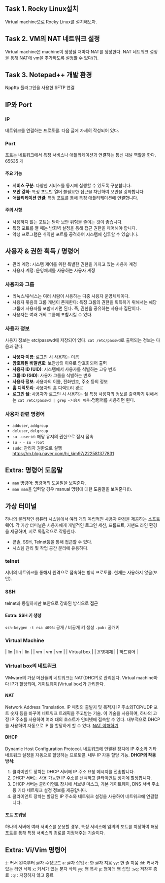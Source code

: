 ## Task 1. Rocky Linux설치
Virtual machine으로 Rocky Linux를 설치해보자.
## Task 2. VM의 NAT 네트워크 설정
Virtual machine은 machine이 생성될 때마다 NAT를 생성한다.
NAT 네트워크 설정을 통해 NAT에 vm을 추가하도록 설정할 수 있다(?).
## Task 3. Notepad++ 개발 환경
Nppftp 플러그인을 사용한 SFTP 연결
## IP와 Port
### IP
네트워크를 연결하는 프로토콜. 다음 글에 자세히 작성되어 있다. 
### Port
포트는 네트워크에서 특정 서비스나 애플리케이션과 연결하는 통신 채널 역할을 한다. 65535 개
#### 주요 기능
- **서비스 구분**: 다양한 서비스를 동시에 실행할 수 있도록 구분합니다.
- **보안 강화**: 특정 포트만 열어 불필요한 접근을 차단하여 보안을 강화합니다.
- **애플리케이션 연결**: 특정 포트를 통해 특정 애플리케이션에 연결합니다.
#### 주의 사항
- 사용하지 않는 포트는 닫아 보안 위험을 줄이는 것이 좋습니다.
- 특정 포트를 열 때는 방화벽 설정을 통해 접근 권한을 제어해야 합니다.
- 악성 프로그램은 취약한 포트를 공격하여 시스템에 침투할 수 있습니다.
## 사용자 & 권한 획득 / 명령어
- 관리 계정: 시스템 제어를 위한 특별한 권한을 가지고 있는 사용자 계정
- 사용자 계정: 운영체제를 사용하는 사용자 계정
### 사용자와 그룹
- 리눅스/유닉스는 여러 사람이 사용하는 다중 사용자 운영체제이다.
- 사용자 묶음의 그룹 개념이 존재한다: 특정 그룹의 권한을 획득하기 위해서는 해당 그룹에 사용자를 포함시키면 된다. 즉, 권한을 공유하는 사용자 집단이다.
- 사용자는 여러 개의 그룹에 포함시킬 수 있다.
### 사용자 정보
사용자 정보는 etc/passwd에 저장되어 있다. `cat /etc/passwd`로 출력되는 정보는 다음과 같다.
- **사용자 이름**: 로그인 시 사용하는 이름
- **암호화된 비밀번호**: 보안상의 이유로 암호화되어 출력
- **사용자 ID (UID)**: 시스템에서 사용자를 식별하는 고유 번호
- **그룹 ID (GID)**: 사용자 그룹을 식별하는 번호
- **사용자 정보**: 사용자의 이름, 전화번호, 주소 등의 정보
- **홈 디렉토리**: 사용자의 홈 디렉토리 경로
- **로그인 쉘**: 사용자가 로그인 시 사용하는 쉘
특정 사용자의 정보를 출력하기 위해서는 `cat /etc/passwd | grep <사용자 이름>`명령어를 사용하면 된다.
### 사용자 관련 명령어
- `adduser`, `addgroup`
- `deluser`, `delgroup`
- `su -userid`:  해당 유저의 권한으로 잠시 접속
- `su -` = `su -root`
- `sudo`: 관리자 권한으로 실행
https://m.blog.naver.com/hj_kim97/222581377831
## Extra: 명령어 도움말
- `man` 명령어: 명령어의 도움말을 보여준다.
- `man man`을 입력할 경우 manual 명령에 대한 도움말을 보여준다(!).
## 가상 터미널
하나의 물리적인 컴퓨터 시스템에서 여러 개의 독립적인 사용자 환경을 제공하는 소프트웨어. 각 가상 터미널은 사용자에게 개별적인 로그인 세션, 프롬프트, 커맨드 라인 환경을 제공하며, 서로 독립적으로 작동한다.
- 콘솔, SSH, Telnet등을 통해 접근할 수 있다.
- 시스템 관리 및 작업 공간 분리에 유용하다.
### telnet
서버의 네트워크를 통해서 원격으로 접속하는 방식 프로토콜. 현재는 사용하지 않음(보안).
### SSH
telnet과 동일하지만 보안으로 강화된 방식으로 접근
#### Extra: SSH 키 생성
`ssh-keygen -t rsa 4096`: 공개 / 비공개 키 생성 `.pub:` 공개키
### Virtual Machine
| lin | lin | lin |
| vm | vm | vm |
| Virtual box |
| 운영체제 |
| 하드웨어 |
### Virtual box의 네트워크
VMware의 가상 머신들의 네트워크는 NAT(DHCP)로 관리된다. Virtual machine마다 IP가 할당되며, 게이트웨이(Virtual box)가 관리한다.
#### NAT
Network Address Translation. IP 패킷의 출발지 및 목적지 IP 주소와TCP/UDP 포트 숫자 등을 바꾸어 네트워크 트래픽을 주고받는 기술. 이 기술을 사용하여, 하나의 고정 IP 주소를 사용하여 여러 대의 호스트가 인터넷에 접속할 수 있다. 내부적으로 DHCP를 사용하여 자동으로 IP 를 할당하게 할 수 있다.
[NAT 이해하기](https://www.stevenjlee.net/2020/07/11/%EC%9D%B4%ED%95%B4%ED%95%98%EA%B8%B0-nat-network-address-translation-%EB%84%A4%ED%8A%B8%EC%9B%8C%ED%81%AC-%EC%A3%BC%EC%86%8C-%EB%B3%80%ED%99%98/)
#### DHCP
Dynamic Host Configuration Protocol. 네트워크에 연결된 장치에 IP 주소와 기타 네트워크 설정을 자동으로 할당하는 프로토콜. 내부 IP 자동 할당 기능.
**DHCP의 작동 방식:**
1. 클라이언트 장치는 DHCP 서버에 IP 주소 요청 메시지를 전송합니다.
2. DHCP 서버는 사용 가능한 IP 주소를 선택하고 클라이언트 장치에 할당합니다.
3. DHCP 서버는 클라이언트 장치에 서브넷 마스크, 기본 게이트웨이, DNS 서버 주소 등 기타 네트워크 설정 정보를 제공합니다.
4. 클라이언트 장치는 할당된 IP 주소와 네트워크 설정을 사용하여 네트워크에 연결합니다.
#### 포트 포워딩
하나의 서버에 여러 서비스를 운용할 경우, 특정 서비스에 임의의 포트를 지정하여 해당 포트를 통해 특정 서비스의 경로를 지정해주는 기술이다.
## Extra: Vi/Vim 명령어
`i`: 커서 왼쪽부터 글자 수정모드
`a`: 글자 삽입 
`d`: 한 글자 지움
`yy`: 한 줄 지움
`dd`: 커서가 있는 라인 삭제
`x`: 커서가 있는 문자 삭제
`yy`: 행 복사
`p`: 행아래 행 삽입
`:wq`: 저장후 종료
`:q!`: 저장하지 않고 종료
